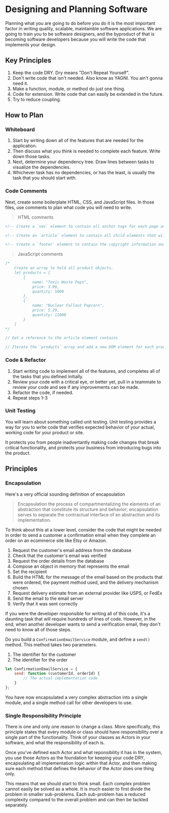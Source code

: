 # Designing and Planning Software

Planning what you are going to do before you do it is the most important factor in writing quality, scalable, maintainble software applications. We are going to train you to be software designers, and the byproduct of that is becoming software developers because you will write the code that implements your design.

## Key Principles

1. Keep the code DRY. Dry means "Don't Repeat Yourself".
1. Don't write code that isn't needed. Also know as YAGNI. You ain't gonna need it.
1. Make a function, module, or method do just one thing.
1. Code for extension. Write code that can easily be extended in the future.
1. Try to reduce coupling.

## How to Plan

### Whiteboard

1. Start by writing down all of the features that are needed for the application.
1. Then discuss what you think is needed to complete each feature. Write down those tasks.
1. Next, determine your dependency tree. Draw lines between tasks to visualize the dependencies.
1. Whichever task has no dependencies, or has the least, is usually the task that you should start with.

### Code Comments

Next, create some boilerplate HTML, CSS, and JavaScript files. In those files, use comments to plan what code you will need to write.

> HTML comments

```html
<!-- Create a `nav` element to contain all anchor tags for each page on our site  -->

<!-- Create an `article` element to contain all child elements that will display products  -->

<!-- Create a `footer` element to contain the copyright information and team member names  -->
```

> JavaScript comments

```js
/*
    Create an array to hold all product objects.
    let products = [
        {
            name: "Toxic Waste Pops",
            price: 3.99,
            quantity: 5000
        },
        {
            name: "Nuclear Fallout Popcorn",
            price: 5.29,
            quantity: 11000
        }
    ]
*/

// Get a reference to the article element contains

// Iterate the `products` array and add a new DOM element for each product
```

### Code & Refactor

1. Start writing code to implement all of the features, and completes all of the tasks that you defined initially.
1. Review your code with a critical eye, or better yet, pull in a teammate to review your code and see if any improvements can be made.
1. Refactor the code, if needed.
1. Repeat steps 1-3

### Unit Testing

You will learn about something called unit testing. Unit testing provides a way for you to write code that verifies expected behavior of your actual, working code for your product or site.

It protects you from people inadvertantly making code changes that break critical functionality, and protects your business from introducing bugs into the product.

## Principles

### Encapsulation

Here's a very official sounding definition of encapsulation

> Encapsulation the process of compartmentalizing the elements of an abstraction that constitute its structure and behavior; encapsulation serves to separate the contractual interface of an abstraction and its implementation.

To think about this at a lower level, consider the code that might be needed in order to send a customer a confirmation email when they complete an order on an ecommerce site like Etsy or Amazon.

1. Request the customer's email address from the database
1. Check that the customer's email was verified
1. Request the order details from the database
1. Compose an object in memory that represents the email
1. Set the recipient
1. Build the HTML for the message of the email based on the products that were ordered, the payment method used, and the delivery mechanism chosen
1. Request delivery estimate from an external provider like USPS, or FedEx
1. Send the email to the email server
1. Verify that it was sent correctly

If you were the developer responsible for writing all of this code, it's a daunting task that will require hundreds of lines of code. However, in the end, when another developer wants to send a verification email, they don't need to know all of those steps.

Do you build a `ConfirmationEmailService` module, and define a `send()` method. This method takes two parameters.

1. The identifier for the customer
1. The identifier for the order

```js
let ConfirmationEmailService = {
    send: function (customerId, orderId) {
        // The actual implementation code
    }
};
```

You have now encapsulated a very complex abstraction into a single module, and a single method call for other developers to use.

### Single Responsibility Principle

There is one and only one reason to change a class. More specifically, this principle states that every module or class should have responsibility over a single part of the functionality. Think of your classes as Actors in your software, and what the responsibility of each is.

Once you've defined each Actor and what reponsibility it has in the system, you use those Actors as the foundation for keeping your code DRY, encapsulating all implementation logic within that Actor, and then making sure each method that defines the behavior of the Actor does one thing only.

This means that we should start to think small. Each complex problem cannot easily be solved as a whole. It is much easier to first divide the problem in smaller sub-problems. Each sub-problem has a reduced complexity compared to the overall problem and can then be tackled separately.
